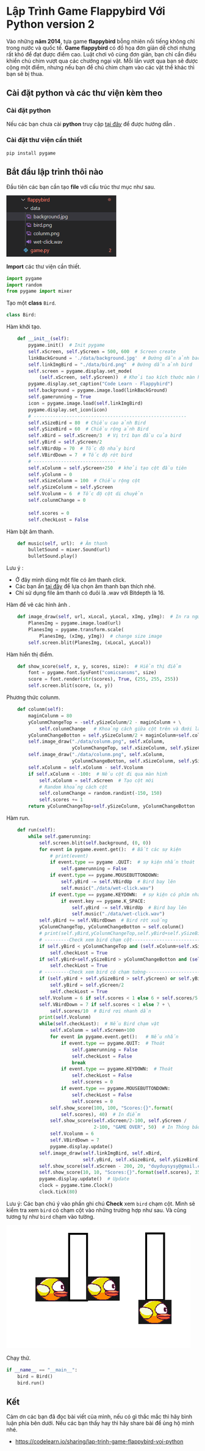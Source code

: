 # Lập Trình Game Flappybird Với Python version 2

Vào những **năm 2014**, tựa game **flappybird** bỗng nhiên nổi tiếng không chỉ trong nước và quốc tế. **Game flappybird** có đồ họa đơn giản dễ chơi nhưng rất khó để đạt được điểm cao. Luật chơi vô cùng đơn giản, bạn chỉ cẩn điều khiển chú chim vượt qua các chướng ngại vật. Mỗi lần vượt qua bạn sẽ được cộng một điểm, nhưng nếu bạn để chú chim chạm vào các vật thể khác thì bạn sẽ bị thua.

## Cài đặt python và các thư viện kèm theo

### Cài đặt python

Nếu các bạn chưa cài **python** truy cập [tại đây](Introduction-to-Python.md) để được hướng dẫn .

### Cài đặt thư viện cần thiết

```
pip install pygame
```

## Bắt đầu lập trình thôi nào

Đầu tiên các bạn cần tạo **file** với cấu trúc thư mục như sau.

![Flappybird](../../Image/Flappybird02.png)

**Import** các thư viện cần thiết.

```python
import pygame
import random
from pygame import mixer
```

Tạo một **class** `Bird`.

```python
class Bird:
```

Hàm khởi tạo.

```python
    def __init__(self):
        pygame.init()  # Init pygame
        self.xScreen, self.yScreen = 500, 600  # Screen create
        linkBackGround = './data/background.jpg'  # Đường dẫn ảnh background
        self.linkImgBird = "./data/bird.png"  # Đường dẫn ảnh bird
        self.screen = pygame.display.set_mode(
            (self.xScreen, self.yScreen))  # Khởi tao kích thước màn hình
        pygame.display.set_caption("Code Learn - Flappybird")
        self.background = pygame.image.load(linkBackGround)
        self.gamerunning = True
        icon = pygame.image.load(self.linkImgBird)
        pygame.display.set_icon(icon)
        # --------------------------------------------------------
        self.xSizeBird = 80  # Chiều cao ảnh Bird
        self.ySizeBird = 60  # Chiều rộng ảnh Bird
        self.xBird = self.xScreen/3  # Vị trí bạn đầu của bird
        self.yBird = self.yScreen/2
        self.VBirdUp = 70  # Tốc độ nhảy bird
        self.VBirdDown = 7  # Tốc độ rớt bird
        # ------------------------------
        self.xColunm = self.yScreen+250  # khởi tạo cột đầu tiên
        self.yColunm = 0
        self.xSizeColunm = 100  # Chiều rộng cột
        self.ySizeColunm = self.yScreen
        self.Vcolunm = 6  # Tốc độ cột di chuyển
        self.colunmChange = 0

        self.scores = 0
        self.checkLost = False
```

Hàm bật âm thanh.

```python
    def music(self, url):  # Âm thanh
        bulletSound = mixer.Sound(url)
        bulletSound.play()
```

Lưu ý :

- Ở đây mình dùng một file có âm thanh click.
- Các bạn ấn [tại đây](https://freesound.org/browse/) để lựa chọn âm thanh bạn thích nhé.
- Chỉ sử dụng file âm thanh có đuôi là .wav với Bitdepth là 16.

Hàm để vẽ các hình ảnh .

```python
    def image_draw(self, url, xLocal, yLocal, xImg, yImg):  # In ra người hình ảnh
        PlanesImg = pygame.image.load(url)
        PlanesImg = pygame.transform.scale(
            PlanesImg, (xImg, yImg))  # change size image
        self.screen.blit(PlanesImg, (xLocal, yLocal))
```

Hàm hiển thị điểm.

```python
    def show_score(self, x, y, scores, size):  # Hiển thị điểm
        font = pygame.font.SysFont("comicsansms", size)
        score = font.render(str(scores), True, (255, 255, 255))
        self.screen.blit(score, (x, y))
```

Phương thức colunm.

```python
    def colunm(self):
        maginColunm = 80
        yColunmChangeTop = -self.ySizeColunm/2 - maginColunm + \
            self.colunmChange   # Khoảng cách giữa cột trên và đưới là 80*2
        yColunmChangeBotton = self.ySizeColunm/2 + maginColunm+self.colunmChange
        self.image_draw("./data/colunm.png", self.xColunm,
                        yColunmChangeTop, self.xSizeColunm, self.ySizeColunm)
        self.image_draw("./data/colunm.png", self.xColunm,
                        yColunmChangeBotton, self.xSizeColunm, self.ySizeColunm)
        self.xColunm = self.xColunm - self.Vcolunm
        if self.xColunm < -100:  # Nếu cột đi qua màn hình
            self.xColunm = self.xScreen  # Tạo cột mới
            # Random khoảng cách cột
            self.colunmChange = random.randint(-150, 150)
            self.scores += 1
        return yColunmChangeTop+self.ySizeColunm, yColunmChangeBotton  # Trả về vị trí hai cột
```

Hàm run.

```python
    def run(self):
        while self.gamerunning:
            self.screen.blit(self.background, (0, 0))
            for event in pygame.event.get():  # Bắt các sự kiện
                # print(event)
                if event.type == pygame .QUIT:  # sự kiện nhấn thoát
                    self.gamerunning = False
                if event.type == pygame.MOUSEBUTTONDOWN:
                    self.yBird -= self.VBirdUp  # Bird bay lên
                    self.music("./data/wet-click.wav")
                if event.type == pygame.KEYDOWN:  # sự kiện có phím nhấn xuống
                    if event.key == pygame.K_SPACE:
                        self.yBird -= self.VBirdUp  # Bird bay lên
                        self.music("./data/wet-click.wav")
            self.yBird += self.VBirdDown  # Bird rớt xuống
            yColunmChangeTop, yColunmChangeBotton = self.colunm()
            # print(self.yBird,yColunmChangeTop,self.yBird+self.ySizeBird, yColunmChangeBotton)
            # ---------Check xem bird chạm cột----------------------------------
            if self.yBird < yColunmChangeTop and (self.xColunm+self.xSizeColunm - 5 > self.xBird+self.xSizeBird > self.xColunm + 5 or self.xColunm+self.xSizeColunm > self.xBird > self.xColunm):
                self.checkLost = True
            if self.yBird+self.ySizeBird > yColunmChangeBotton and (self.xColunm+self.xSizeColunm - 5 > self.xBird+self.xSizeBird > self.xColunm + 5 or self.xColunm+self.xSizeColunm > self.xBird > self.xColunm):
                self.checkLost = True
            # ---------Check xem bird có chạm tường-----------------------------
            if (self.yBird + self.ySizeBird > self.yScreen) or self.yBird < 0:
                self.yBird = self.yScreen/2
                self.checkLost = True
            self.Vcolunm = 6 if self.scores < 1 else 6 + self.scores/5  # Tốc độ tăng dần
            self.VBirdDown = 7 if self.scores < 1 else 7 + \
                self.scores/10  # Bird rơi nhanh dần
            print(self.Vcolunm)
            while(self.checkLost):  # Nếu Bird chạm vật
                self.xColunm = self.xScreen+100
                for event in pygame.event.get():   # Nếu nhấn
                    if event.type == pygame.QUIT:  # Thoát
                        self.gamerunning = False
                        self.checkLost = False
                        break
                    if event.type == pygame.KEYDOWN:  # Thoát
                        self.checkLost = False
                        self.scores = 0
                    if event.type == pygame.MOUSEBUTTONDOWN:
                        self.checkLost = False
                        self.scores = 0
                self.show_score(100, 100, "Scores:{}".format(
                    self.scores), 40)  # In điểm
                self.show_score(self.xScreen/2-100, self.yScreen /
                                2-100, "GAME OVER", 50)  # In Thông báo thua
                self.Vcolunm = 6
                self.VBirdDown = 7
                pygame.display.update()
            self.image_draw(self.linkImgBird, self.xBird,
                            self.yBird, self.xSizeBird, self.ySizeBird)
            self.show_score(self.xScreen - 200, 20, "duyduysysy@gmail.com", 15)
            self.show_score(10, 10, "Scores:{}".format(self.scores), 35)
            pygame.display.update()  # Update
            clock = pygame.time.Clock()
            clock.tick(80)
```

Lưu ý:  Các bạn chú ý vào phần ghi chú **Check** xem `bird` chạm cột. Mình sẽ kiểm tra xem `bird` có chạm cột vào những trường hợp như sau. Và cũng tương tự như `bird` chạm vào tường.

![Flappybird](../../Image/Flappybird03.png)

Chạy thử.

```python
if __name__ == "__main__":
    bird = Bird()
    bird.run()
```

## Kết

Cảm ơn các bạn đã đọc bài viết của mình, nếu có gì thắc mắc thì hãy bình luận phía bên dưới. Nếu các bạn thấy hay thì hãy share bài để ủng hộ mình nhé.

- https://codelearn.io/sharing/lap-trinh-game-flappybird-voi-python